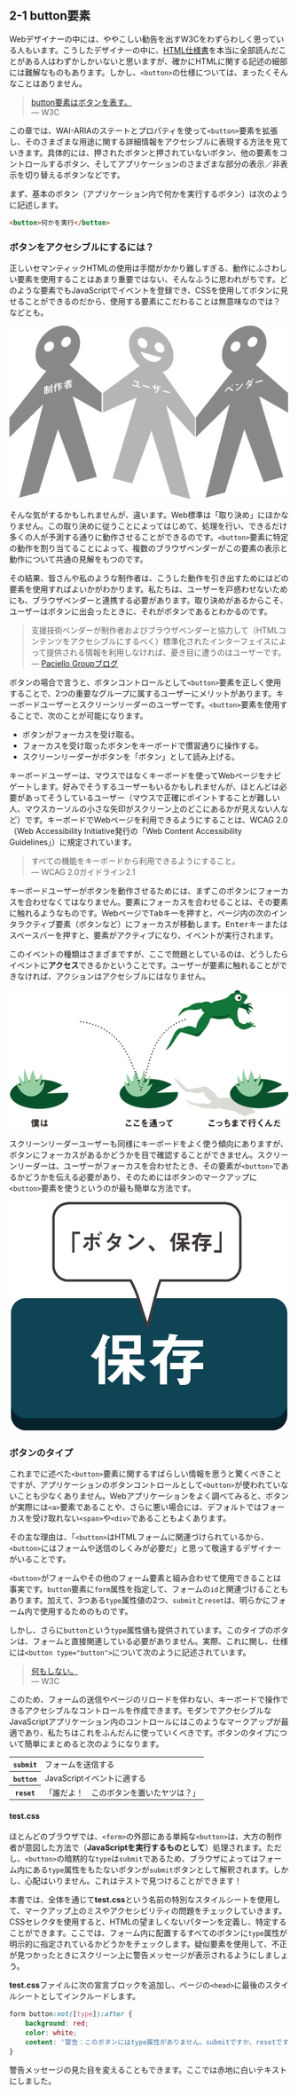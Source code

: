 ## 2-1 button要素

Webデザイナーの中には、ややこしい勧告を出すW3Cをわずらわしく思っている人もいます。こうしたデザイナーの中に、[HTML仕様書](http://www.w3.org/TR/html5/)を本当に全部読んだことがある人はわずかしかいないと思いますが、確かにHTMLに関する記述の細部には難解なものもあります。しかし、`<button>`の仕様については、まったくそんなことはありません。

>[button要素はボタンを表す。](http://www.w3.org/TR/2011/WD-html5-20110525/the-button-element.html#the-button-element)  
― W3C

この章では、WAI-ARIAのステートとプロパティを使って`<button>`要素を拡張し、そのさまざまな用途に関する詳細情報をアクセシブルに表現する方法を見ていきます。具体的には、押されたボタンと押されていないボタン、他の要素をコントロールするボタン、そしてアプリケーションのさまざまな部分の表示／非表示を切り替えるボタンなどです。

まず、基本のボタン（アプリケーション内で何かを実行するボタン）は次のように記述します。
```HTML
<button>何かを実行</button>
```

### ボタンをアクセシブルにするには？

正しいセマンティックHTMLの使用は手間がかかり難しすぎる、動作にふさわしい要素を使用することはあまり重要ではない、そんなふうに思われがちです。どのような要素でもJavaScriptでイベントを登録でき、CSSを使用してボタンに見せることができるのだから、使用する要素にこだわることは無意味なのでは？ などとも。

![図: 仲良し紙人形。中央がユーザー、両サイドに制作者とベンダー](img-2-1_01.png)

そんな気がするかもしれませんが、違います。Web標準は「取り決め」にほかなりません。この取り決めに従うことによってはじめて、処理を行い、できるだけ多くの人が予測する通りに動作させることができるのです。`<button>`要素に特定の動作を割り当てることによって、複数のブラウザベンダーがこの要素の表示と動作について共通の見解をもつのです。

その結果、皆さんや私のような制作者は、こうした動作を引き出すためにはどの要素を使用すればよいかがわかります。私たちは、ユーザーを戸惑わせないためにも、ブラウザベンダーと連携する必要があります。取り決めがあるからこそ、ユーザーはボタンに出会ったときに、それがボタンであるとわかるのです。

>支援技術ベンダーが制作者およびブラウザベンダーと協力して（HTMLコンテンツをアクセシブルにするべく）標準化されたインターフェイスによって提供される情報を利用しなければ、憂き目に遭うのはユーザーです。  
― [Paciello Groupブログ](http://blog.paciellogroup.com/2013/11/short-note-aria-dragon-accessibility/)

ボタンの場合で言うと、ボタンコントロールとして`<button>`要素を正しく使用することで、2つの重要なグループに属するユーザーにメリットがあります。キーボードユーザーとスクリーンリーダーのユーザーです。`<button>`要素を使用することで、次のことが可能になります。

- ボタンがフォーカスを受け取る。
- フォーカスを受け取ったボタンをキーボードで慣習通りに操作する。
- スクリーンリーダーがボタンを「ボタン」として読み上げる。

キーボードユーザーは、マウスではなくキーボードを使ってWebページをナビゲートします。好みでそうするユーザーもいるかもしれませんが、ほとんどは必要があってそうしているユーザー（マウスで正確にポイントすることが難しい人、マウスカーソルの小さな矢印がスクリーン上のどこにあるかが見えない人など）です。キーボードでWebページを利用できるようにすることは、WCAG 2.0（Web Accessibility Initiative発行の「Web Content Accessibility Guidelines」）に規定されています。

>すべての機能をキーボードから利用できるようにすること。  
― WCAG 2.0ガイドライン2.1

キーボードユーザーがボタンを動作させるためには、まずこのボタンにフォーカスを合わせなくてはなりません。要素にフォーカスを合わせることは、その要素に触れるようなものです。Webページで<kbd>Tab</kbd>キーを押すと、ページ内の次のインタラクティブ要素（ボタンなど）にフォーカスが移動します。<kbd>Enter</kbd>キーまたはスペースバーを押すと、要素がアクティブになり、イベントが実行されます。

このイベントの種類はさまざまですが、ここで問題としているのは、どうしたらイベントに**アクセス**できるかということです。ユーザーが要素に触れることができなければ、アクションはアクセシブルにはなりません。

![図: 水に浮かんだスイレンの葉の間を飛ぶカエル。最後の葉まで行くために、中央の葉を通る必要がある。「僕は ここを通って こっちまで行くんだ」](img-2-1_02.png)

スクリーンリーダーユーザーも同様にキーボードをよく使う傾向にありますが、ボタンにフォーカスがあるかどうかを目で確認することができません。スクリーンリーダーは、ユーザーがフォーカスを合わせたとき、その要素が`<button>`であるかどうかを伝える必要があり、そのためにはボタンのマークアップに`<button>`要素を使うというのが最も簡単な方法です。

![スクリーンリーダーが「ボタン、保存」と読み上げるボタン](img-2-1_03.png)

### ボタンのタイプ

これまでに述べた`<button>`要素に関するすばらしい情報を思うと驚くべきことですが、アプリケーションのボタンコントロールとして`<button>`が使われていないことも少なくありません。Webアプリケーションをよく調べてみると、ボタンが実際には`<a>`要素であることや、さらに悪い場合には、デフォルトではフォーカスを受け取れない`<span>`や`<div>`であることもよくあります。

その主な理由は、「`<button>`はHTMLフォームに関連づけられているから、`<button>`にはフォームや送信のしくみが必要だ」と思って敬遠するデザイナーがいることです。

`<button>`がフォームやその他のフォーム要素と組み合わせて使用できることは事実です。`button`要素に`form`属性を指定して、フォームの`id`と関連づけることもあります。加えて、3つある`type`属性値の2つ、`submit`と`reset`は、明らかにフォーム内で使用するためのものです。

しかし、さらに`button`という`type`属性値も提供されています。このタイプのボタンは、フォームと直接関連している必要がありません。実際、これに関し、仕様には`<button type="button">`について次のように記述されています。

>[何もしない。](http://www.w3.org/TR/2011/WD-html5-20110525/the-button-element.html#the-button-element)  
― W3C

このため、フォームの送信やページのリロードを伴わない、キーボードで操作できるアクセシブルなコントロールを作成できます。モダンでアクセシブルなJavaScriptアプリケーション内のコントロールにはこのようなマークアップが最適であり、私たちはこれをふんだんに使っていくべきです。ボタンのタイプについて簡単にまとめると次のようになります。

<table>
<tr><th><code>submit</code></th><td>フォームを送信する</td></tr>
<tr><th><code>button</code></th><td>JavaScriptイベントに適する</td></tr>
<tr><th><code>reset</code></th><td>「誰だよ！　このボタンを置いたヤツは？」</td></tr>
</table>

#### test.css

ほとんどのブラウザでは、`<form>`の外部にある単純な`<button>`は、大方の制作者が意図した方法で（**JavaScriptを実行するものとして**）処理されます。ただし、`<button>`の暗黙的な`type`は`submit`であるため、ブラウザによってはフォーム内にある`type`属性をもたないボタンが`submit`ボタンとして解釈されます。しかし、心配はいりません。これはテストで見つけることができます！

本書では、全体を通じて**test.css**という名前の特別なスタイルシートを使用して、マークアップ上のミスやアクセシビリティの問題をチェックしていきます。CSSセレクタを使用すると、HTMLの望ましくないパターンを定義し、特定することができます。ここでは、フォーム内に配置するすべてのボタンに`type`属性が明示的に指定されているかどうかをチェックします。疑似要素を使用して、不正が見つかったときにスクリーン上に警告メッセージが表示されるようにしましょう。

**test.css**ファイルに次の宣言ブロックを追加し、ページの`<head>`に最後のスタイルシートとしてインクルードします。
```CSS
form button:not([type]):after {
	background: red;
	color: white;
	content: '警告：このボタンにはtype属性がありません。submitですか、resetですか、単純なボタンですか？';
}
```

警告メッセージの見た目を変えることもできます。ここでは赤地に白いテキストにしました。
